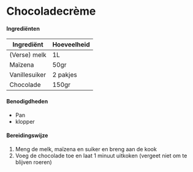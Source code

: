 # Chocoladecrème

#### Ingrediënten

| Ingrediënt    | Hoeveelheid |
| ------------- | ----------- |
| (Verse) melk  | 1L          |
| Maïzena       | 50gr        |
| Vanillesuiker | 2 pakjes    |
| Chocolade     | 150gr       |

#### Benodigdheden

- Pan
- klopper

#### Bereidingswijze

1. Meng de melk, maïzena en suiker en breng aan de kook
2. Voeg de chocolade toe en laat 1 minuut uitkoken (vergeet niet om te blijven roeren)
